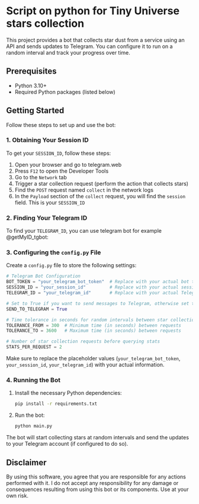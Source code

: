 # Script on python for Tiny Universe stars collection

This project provides a bot that collects star dust from a service using an API and sends updates to Telegram. You can configure it to run on a random interval and track your progress over time.

## Prerequisites

- Python 3.10+
- Required Python packages (listed below)

## Getting Started

Follow these steps to set up and use the bot:

### 1. Obtaining Your Session ID

To get your `SESSION_ID`, follow these steps:

1. Open your browser and go to telegram.web
2. Press `F12` to open the Developer Tools
3. Go to the `Network` tab
4. Trigger a star collection request (perform the action that collects stars)
5. Find the `POST` request named `collect` in the network logs
6. In the `Payload` section of the `collect` request, you will find the `session` field. This is your `SESSION_ID`

### 2. Finding Your Telegram ID

To find your `TELEGRAM_ID`, you can use telegram bot for example @getMyID_tgbot:

### 3. Configuring the `config.py` File

Create a `config.py` file to store the following settings:

```python
# Telegram Bot Configuration
BOT_TOKEN = "your_telegram_bot_token"  # Replace with your actual bot token
SESSION_ID = "your_session_id"         # Replace with your actual session ID
TELEGRAM_ID = "your_telegram_id"       # Replace with your actual Telegram ID

# Set to True if you want to send messages to Telegram, otherwise set to False
SEND_TO_TELEGRAM = True

# Time tolerance in seconds for random intervals between star collection requests
TOLERANCE_FROM = 300  # Minimum time (in seconds) between requests
TOLERANCE_TO = 3600   # Maximum time (in seconds) between requests

# Number of star collection requests before querying stats
STATS_PER_REQUEST = 2
```

Make sure to replace the placeholder values (`your_telegram_bot_token`, `your_session_id`, `your_telegram_id`) with your actual information.

### 4. Running the Bot

1. Install the necessary Python dependencies:
   ```bash
   pip install -r requirements.txt
   ```

2. Run the bot:
   ```bash
   python main.py
   ```

The bot will start collecting stars at random intervals and send the updates to your Telegram account (if configured to do so).

## Disclaimer

By using this software, you agree that you are responsible for any actions performed with it. I do not accept any responsibility for any damage or consequences resulting from using this bot or its components. Use at your own risk.